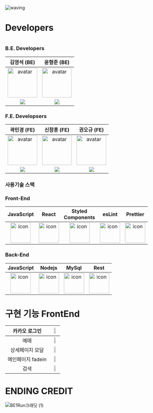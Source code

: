 
![waving](https://capsule-render.vercel.app/api?type=waving&height=200&fontAlignY=40&text=BE1RUN&color=gradient)

<h1>  Developers <h1/>

### B.E. Developers 
| 김영석 (BE) | 윤형준 (BE)|
| :--: | :--: |
|<img width="95px" height="95px" src="     " alt="avatar" />               |<img width="95px" height="95px" src="      " alt="avatar" />                |
| [<img src="https://img.shields.io/badge/GitHub-181717?style=for-the-badge&logo=GitHub&logoColor=white"/>](https://github.com/yyeongseok) | [<img src="https://img.shields.io/badge/GitHub-181717?style=for-the-badge&logo=GitHub&logoColor=white"/>](https://github.com/hysy9255) |

### F.E. Developsers
| 곽민경 (FE)| 신창훈 (FE)| 권오규 (FE)|
| :--: | :--: | :--: |
|<img width="95px" height="95px" src="     " alt="avatar" />               |<img width="95px" height="95px" src="     " alt="avatar" />                |<img width="95px" height="95px" src="       " alt="avatar" />               |
| [<img src="https://img.shields.io/badge/GitHub-181717?style=for-the-badge&logo=GitHub&logoColor=white"/>](https://github.com/mikio999) | [<img src="https://img.shields.io/badge/GitHub-181717?style=for-the-badge&logo=GitHub&logoColor=white"/>](https://github.com/Godspear88) | [<img src="https://img.shields.io/badge/GitHub-181717?style=for-the-badge&logo=GitHub&logoColor=white"/>](https://github.com/Oh9yu) |

  
###  사용기술 스택


### Front-End
|JavaScript|React|Styled <br/> Components|esLint|Prettier|
| :--: | :--: | :--: | :--: | :--: |
| <img src="https://techstack-generator.vercel.app/js-icon.svg" alt="icon" width="65" height="65" /> | <img src="https://techstack-generator.vercel.app/react-icon.svg" alt="icon" width="65" height="65" /> | <img src="https://styled-components.com/logo.png" alt="icon" width="65" height="65" /> | <img src="https://techstack-generator.vercel.app/eslint-icon.svg" alt="icon" width="65" height="65" /> | <img src="https://techstack-generator.vercel.app/prettier-icon.svg" alt="icon" width="65" height="65" /> |

### Back-End

|JavaScript|Nodejs|MySql|Rest|
| :--: | :--: | :--: | :--: |
| <img src="https://techstack-generator.vercel.app/js-icon.svg" alt="icon" width="65" height="65" /> | <img src="https://techstack-generator.vercel.app/nginx-icon.svg" alt="icon" width="65" height="65" /> | <img src="https://techstack-generator.vercel.app/mysql-icon.svg" alt="icon" width="65" height="65" /> | <img src="https://techstack-generator.vercel.app/restapi-icon.svg" alt="icon" width="65" height="65" /> |

# 구현 기능  FrontEnd

| 카카오 로그인 | <img width=50% src=https://user-images.githubusercontent.com/117628412/210952354-b237da6c-c12f-45fe-8e0a-f10adc60ecf3.gif> |
| :--: | :--: |
| 예매  | <img width=50% src=https://user-images.githubusercontent.com/117628412/210952089-8725e9c6-502b-4cc1-917b-b45ac2f5294b.gif> |
| 상세페이지 모달 | <img width=50% src=https://user-images.githubusercontent.com/117628412/210951929-64417843-3293-417a-99be-76ed613fc82c.gif> |
| 메인페이지 fadein | <img width=50% src=https://user-images.githubusercontent.com/117628412/210951924-56f35569-ab91-49e6-8b75-505b550f3a65.gif> |
| 검색 | <img width=50% src="https://user-images.githubusercontent.com/117628412/210951666-68158454-2337-4adf-a93a-631a851b5908.gif"> |  
  

  
<h1>ENDING CREDIT</h1>
 
 ![BE1Run크래딧 (1)](https://user-images.githubusercontent.com/117628412/210950321-ba700d68-3268-4c24-b65b-8cf87b64befb.gif)

